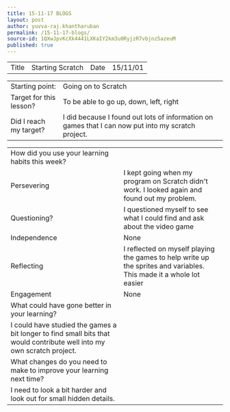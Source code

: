 ```yaml
---
title: 15-11-17 BLOGS
layout: post
author: yuvva-raj.khantharuban
permalink: /15-11-17-blogs/
source-id: 1QXwJpvKcXk4441LXKaIY2km3u0RyjzR7vbjnz5azeuM
published: true
---
```

<table>
  <tr>
    <td>Title</td>
    <td>Starting Scratch
</td>
    <td>Date</td>
    <td>15/11/01</td>
  </tr>
</table>


<table>
  <tr>
    <td>Starting point:</td>
    <td>Going on to Scratch</td>
  </tr>
  <tr>
    <td>Target for this lesson?</td>
    <td>To be able to go up, down, left, right</td>
  </tr>
  <tr>
    <td>Did I reach my target? </td>
    <td>I did because I found out lots of information on games that I can now put into my scratch project.</td>
  </tr>
</table>


<table>
  <tr>
    <td>How did you use your learning habits this week?</td>
    <td></td>
  </tr>
  <tr>
    <td>Persevering</td>
    <td>I kept going when my program on Scratch didn't work. I looked again and found out my problem.</td>
  </tr>
  <tr>
    <td>Questioning?</td>
    <td>I questioned myself to see what I could find and ask about the video game</td>
  </tr>
  <tr>
    <td>Independence</td>
    <td>None</td>
  </tr>
  <tr>
    <td>Reflecting</td>
    <td>I reflected on myself playing the games to help write up the sprites and variables. This made it a whole lot easier</td>
  </tr>
  <tr>
    <td>Engagement</td>
    <td>None</td>
  </tr>
  <tr>
    <td>What could have gone better in your learning?</td>
    <td></td>
  </tr>
  <tr>
    <td>I could have studied the games a bit longer to find small bits that would contribute well into my own scratch project.</td>
    <td></td>
  </tr>
  <tr>
    <td>What changes do you need to make to improve your learning next time?</td>
    <td></td>
  </tr>
  <tr>
    <td>I need to look a bit harder and look out for small hidden details.</td>
    <td></td>
  </tr>
</table>


